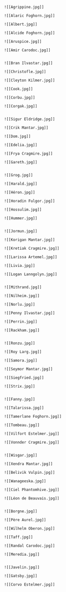 ```ad-gallery-print
![[Agrippine.jpg]]

![[Alaric Foghorn.jpg]]

![[Albert.jpg]]

![[Alcide Foghorn.jpg]]

![[Aruspice.jpg]]

![[Amir Carodoc.jpg]]

```

```ad-gallery-print

![[Bran Ilvastar.jpg]]

![[Christofle.jpg]]

![[Cleyton Kilmer.jpg]]

![[Cook.jpg]]

![[Corbu.jpg]]

![[Corgak.jpg]]

```


```ad-gallery-print

![[Sigur Eldridge.jpg]]

![[Crik Mantar.jpg]]

![[Dom.jpg]]

![[Edelia.jpg]]

![[Frya Cragmire.jpg]]

![[Gareth.jpg]]

```

```ad-gallery-print

![[Grog.jpg]]

![[Harald.jpg]]

![[Héron.jpg]]

![[Horadin Fulgor.jpg]]

![[Hossulim.jpg]]

![[Hummer.jpg]]

```

```ad-gallery-print

![[Jormun.jpg]]

![[Korigan Mantar.jpg]]

![[Kretiak Cragmire.jpg]]

![[Larissa Artemel.jpg]]

![[Livia.jpg]]

![[Logan Lanngolyn.jpg]]

```

```ad-gallery-print

![[Mithrand.jpg]]

![[Nilheim.jpg]]

![[Norlu.jpg]]

![[Penny Ilvastar.jpg]]

![[Perrin.jpg]]

![[Rackham.jpg]]

```

```ad-gallery-print

![[Ronzu.jpg]]

![[Roy Larg.jpg]]

![[Samora.jpg]]

![[Seymor Mantar.jpg]]

![[Siegfried.jpg]]

![[Strix.jpg]]

```

```ad-gallery-print

![[Fanny.jpg]]

![[Talarissa.jpg]]

![[Tamerlane Foghorn.jpg]]

![[Tombeau.jpg]]

![[Vilfort Estelmer.jpg]]

![[Vonnder Cragmire.jpg]]

```

```ad-gallery-print

![[Wisgar.jpg]]

![[Xendra Mantar.jpg]]

![[Belivik Vulpin.jpg]]

![[Wanageeska.jpg]]

![[Ciel Phantomhive.jpg]]

![[Léon de Beauvais.jpg]]

```

```ad-gallery-print

![[Borgne.jpg]]

![[Père Aurel.jpg]]

![[Wilhelm Oberon.jpg]]

![[Taff.jpg]]

![[Randal Carodoc.jpg]]

![[Meredia.jpg]]
```

```ad-gallery-print

![[Javelin.jpg]]

![[Gatsby.jpg]]

![[Corvo Estelmer.jpg]]
```


